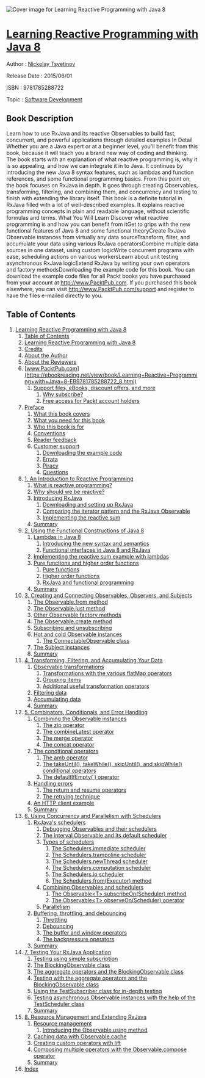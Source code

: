 ![Cover image for Learning Reactive Programming with Java 8](https://imgdetail.ebookreading.net/cover/cover/software_development/EB9781785288722.jpg)

[Learning Reactive Programming with Java 8](https://ebookreading.net/view/book/Learning+Reactive+Programming+with+Java+8-EB9781785288722_1.html "Learning Reactive Programming with Java 8")
====================================================================================================================

Author : [Nickolay Tsvetinov](https://ebookreading.net/search/author/Nickolay+Tsvetinov)

Release Date : 2015/06/01

ISBN : 9781785288722

Topic : [Software Development](https://ebookreading.net/search/category/software-development)

Book Description
-----------------

Learn how to use RxJava and its reactive Observables to build fast, concurrent, and powerful applications through detailed examples 
In Detail
Whether you are a Java expert or at a beginner level, you'll benefit from this book, because it will teach you a brand new way of coding and thinking.
The book starts with an explanation of what reactive programming is, why it is so appealing, and how we can integrate it in to Java. It continues by introducing the new Java 8 syntax features, such as lambdas and function references, and some functional programming basics. From this point on, the book focuses on RxJava in depth. It goes through creating Observables, transforming, filtering, and combining them, and concurrency and testing to finish with extending the library itself.
This book is a definite tutorial in RxJava filled with a lot of well-described examples. It explains reactive programming concepts in plain and readable language, without scientific formulas and terms.
What You Will Learn
Discover what reactive programming is and how you can benefit from itGet to grips with the new functional features of Java 8 and some functional theoryCreate RxJava Observable instances from virtually any data sourceTransform, filter, and accumulate your data using various RxJava operatorsCombine multiple data sources in one dataset, using custom logicWrite concurrent programs with ease, scheduling actions on various workersLearn about unit testing asynchronous RxJava logicExtend RxJava by writing your own operators and factory methodsDownloading the example code for this book. You can download the example code files for all Packt books you have purchased from your account at http://www.PacktPub.com. If you purchased this book elsewhere, you can visit http://www.PacktPub.com/support and register to have the files e-mailed directly to you.
              
Table of Contents
-----------------

1. [Learning Reactive Programming with Java 8](https://ebookreading.net/view/book/Learning+Reactive+Programming+with+Java+8-EB9781785288722_3.html)
    1. [Table of Contents](https://ebookreading.net/view/book/Learning+Reactive+Programming+with+Java+8-EB9781785288722_2.html)
    1. [Learning Reactive Programming with Java 8](https://ebookreading.net/view/book/Learning+Reactive+Programming+with+Java+8-EB9781785288722_4.html)
    1. [Credits](https://ebookreading.net/view/book/Learning+Reactive+Programming+with+Java+8-EB9781785288722_5.html)
    1. [About the Author](https://ebookreading.net/view/book/Learning+Reactive+Programming+with+Java+8-EB9781785288722_6.html)
    1. [About the Reviewers](https://ebookreading.net/view/book/Learning+Reactive+Programming+with+Java+8-EB9781785288722_7.html)
    1. [www.PacktPub.com](https://ebookreading.net/view/book/Learning+Reactive+Programming+with+Java+8-EB9781785288722_8.html)
        1. [Support files, eBooks, discount offers, and more](https://ebookreading.net/view/book/Learning+Reactive+Programming+with+Java+8-EB9781785288722_8.html#ch00lvl1sec01)
            1. [Why subscribe?](https://ebookreading.net/view/book/Learning+Reactive+Programming+with+Java+8-EB9781785288722_8.html#ch00lvl2sec01)
            1. [Free access for Packt account holders](https://ebookreading.net/view/book/Learning+Reactive+Programming+with+Java+8-EB9781785288722_8.html#ch00lvl2sec02)
    1. [Preface](https://ebookreading.net/view/book/Learning+Reactive+Programming+with+Java+8-EB9781785288722_9.html)
        1. [What this book covers](https://ebookreading.net/view/book/Learning+Reactive+Programming+with+Java+8-EB9781785288722_9.html#ch00lvl1sec02)
        1. [What you need for this book](https://ebookreading.net/view/book/Learning+Reactive+Programming+with+Java+8-EB9781785288722_10.html)
        1. [Who this book is for](https://ebookreading.net/view/book/Learning+Reactive+Programming+with+Java+8-EB9781785288722_11.html)
        1. [Conventions](https://ebookreading.net/view/book/Learning+Reactive+Programming+with+Java+8-EB9781785288722_12.html)
        1. [Reader feedback](https://ebookreading.net/view/book/Learning+Reactive+Programming+with+Java+8-EB9781785288722_13.html)
        1. [Customer support](https://ebookreading.net/view/book/Learning+Reactive+Programming+with+Java+8-EB9781785288722_14.html)
            1. [Downloading the example code](https://ebookreading.net/view/book/Learning+Reactive+Programming+with+Java+8-EB9781785288722_14.html#ch00lvl2sec03)
            1. [Errata](https://ebookreading.net/view/book/Learning+Reactive+Programming+with+Java+8-EB9781785288722_14.html#ch00lvl2sec04)
            1. [Piracy](https://ebookreading.net/view/book/Learning+Reactive+Programming+with+Java+8-EB9781785288722_14.html#ch00lvl2sec05)
            1. [Questions](https://ebookreading.net/view/book/Learning+Reactive+Programming+with+Java+8-EB9781785288722_14.html#ch00lvl2sec06)
    1. [1. An Introduction to Reactive Programming](https://ebookreading.net/view/book/Learning+Reactive+Programming+with+Java+8-EB9781785288722_15.html)
        1. [What is reactive programming?](https://ebookreading.net/view/book/Learning+Reactive+Programming+with+Java+8-EB9781785288722_15.html#ch01lvl1sec08)
        1. [Why should we be reactive?](https://ebookreading.net/view/book/Learning+Reactive+Programming+with+Java+8-EB9781785288722_16.html)
        1. [Introducing RxJava](https://ebookreading.net/view/book/Learning+Reactive+Programming+with+Java+8-EB9781785288722_17.html)
            1. [Downloading and setting up RxJava](https://ebookreading.net/view/book/Learning+Reactive+Programming+with+Java+8-EB9781785288722_17.html#ch01lvl2sec07)
            1. [Comparing the iterator pattern and the RxJava Observable](https://ebookreading.net/view/book/Learning+Reactive+Programming+with+Java+8-EB9781785288722_17.html#ch01lvl2sec08)
            1. [Implementing the reactive sum](https://ebookreading.net/view/book/Learning+Reactive+Programming+with+Java+8-EB9781785288722_17.html#ch01lvl2sec09)
        1. [Summary](https://ebookreading.net/view/book/Learning+Reactive+Programming+with+Java+8-EB9781785288722_18.html)
    1. [2. Using the Functional Constructions of Java 8](https://ebookreading.net/view/book/Learning+Reactive+Programming+with+Java+8-EB9781785288722_19.html)
        1. [Lambdas in Java 8](https://ebookreading.net/view/book/Learning+Reactive+Programming+with+Java+8-EB9781785288722_19.html#ch02lvl1sec12)
            1. [Introducing the new syntax and semantics](https://ebookreading.net/view/book/Learning+Reactive+Programming+with+Java+8-EB9781785288722_19.html#ch02lvl2sec10)
            1. [Functional interfaces in Java 8 and RxJava](https://ebookreading.net/view/book/Learning+Reactive+Programming+with+Java+8-EB9781785288722_19.html#ch02lvl2sec11)
        1. [Implementing the reactive sum example with lambdas](https://ebookreading.net/view/book/Learning+Reactive+Programming+with+Java+8-EB9781785288722_20.html)
        1. [Pure functions and higher order functions](https://ebookreading.net/view/book/Learning+Reactive+Programming+with+Java+8-EB9781785288722_21.html)
            1. [Pure functions](https://ebookreading.net/view/book/Learning+Reactive+Programming+with+Java+8-EB9781785288722_21.html#ch02lvl2sec12)
            1. [Higher order functions](https://ebookreading.net/view/book/Learning+Reactive+Programming+with+Java+8-EB9781785288722_21.html#ch02lvl2sec13)
            1. [RxJava and functional programming](https://ebookreading.net/view/book/Learning+Reactive+Programming+with+Java+8-EB9781785288722_21.html#ch02lvl2sec14)
        1. [Summary](https://ebookreading.net/view/book/Learning+Reactive+Programming+with+Java+8-EB9781785288722_22.html)
    1. [3. Creating and Connecting Observables, Observers, and Subjects](https://ebookreading.net/view/book/Learning+Reactive+Programming+with+Java+8-EB9781785288722_23.html)
        1. [The Observable.from method](https://ebookreading.net/view/book/Learning+Reactive+Programming+with+Java+8-EB9781785288722_23.html#ch03lvl1sec16)
        1. [The Observable.just method](https://ebookreading.net/view/book/Learning+Reactive+Programming+with+Java+8-EB9781785288722_24.html)
        1. [Other Observable factory methods](https://ebookreading.net/view/book/Learning+Reactive+Programming+with+Java+8-EB9781785288722_25.html)
        1. [The Observable.create method](https://ebookreading.net/view/book/Learning+Reactive+Programming+with+Java+8-EB9781785288722_26.html)
        1. [Subscribing and unsubscribing](https://ebookreading.net/view/book/Learning+Reactive+Programming+with+Java+8-EB9781785288722_27.html)
        1. [Hot and cold Observable instances](https://ebookreading.net/view/book/Learning+Reactive+Programming+with+Java+8-EB9781785288722_28.html)
            1. [The ConnectableObservable class](https://ebookreading.net/view/book/Learning+Reactive+Programming+with+Java+8-EB9781785288722_28.html#ch03lvl2sec15)
        1. [The Subject instances](https://ebookreading.net/view/book/Learning+Reactive+Programming+with+Java+8-EB9781785288722_29.html)
        1. [Summary](https://ebookreading.net/view/book/Learning+Reactive+Programming+with+Java+8-EB9781785288722_30.html)
    1. [4. Transforming, Filtering, and Accumulating Your Data](https://ebookreading.net/view/book/Learning+Reactive+Programming+with+Java+8-EB9781785288722_31.html)
        1. [Observable transformations](https://ebookreading.net/view/book/Learning+Reactive+Programming+with+Java+8-EB9781785288722_31.html#ch04lvl1sec24)
            1. [Transformations with the various flatMap operators](https://ebookreading.net/view/book/Learning+Reactive+Programming+with+Java+8-EB9781785288722_31.html#ch04lvl2sec16)
            1. [Grouping items](https://ebookreading.net/view/book/Learning+Reactive+Programming+with+Java+8-EB9781785288722_31.html#ch04lvl2sec17)
            1. [Additional useful transformation operators](https://ebookreading.net/view/book/Learning+Reactive+Programming+with+Java+8-EB9781785288722_31.html#ch04lvl2sec18)
        1. [Filtering data](https://ebookreading.net/view/book/Learning+Reactive+Programming+with+Java+8-EB9781785288722_32.html)
        1. [Accumulating data](https://ebookreading.net/view/book/Learning+Reactive+Programming+with+Java+8-EB9781785288722_33.html)
        1. [Summary](https://ebookreading.net/view/book/Learning+Reactive+Programming+with+Java+8-EB9781785288722_34.html)
    1. [5. Combinators, Conditionals, and Error Handling](https://ebookreading.net/view/book/Learning+Reactive+Programming+with+Java+8-EB9781785288722_35.html)
        1. [Combining the Observable instances](https://ebookreading.net/view/book/Learning+Reactive+Programming+with+Java+8-EB9781785288722_35.html#ch05lvl1sec28)
            1. [The zip operator](https://ebookreading.net/view/book/Learning+Reactive+Programming+with+Java+8-EB9781785288722_35.html#ch05lvl2sec19)
            1. [The combineLatest operator](https://ebookreading.net/view/book/Learning+Reactive+Programming+with+Java+8-EB9781785288722_35.html#ch05lvl2sec20)
            1. [The merge operator](https://ebookreading.net/view/book/Learning+Reactive+Programming+with+Java+8-EB9781785288722_35.html#ch05lvl2sec21)
            1. [The concat operator](https://ebookreading.net/view/book/Learning+Reactive+Programming+with+Java+8-EB9781785288722_35.html#ch05lvl2sec22)
        1. [The conditional operators](https://ebookreading.net/view/book/Learning+Reactive+Programming+with+Java+8-EB9781785288722_36.html)
            1. [The amb operator](https://ebookreading.net/view/book/Learning+Reactive+Programming+with+Java+8-EB9781785288722_36.html#ch05lvl2sec23)
            1. [The takeUntil(), takeWhile(), skipUntil(), and skipWhile() conditional operators](https://ebookreading.net/view/book/Learning+Reactive+Programming+with+Java+8-EB9781785288722_36.html#ch05lvl2sec24)
            1. [The defaultIfEmpty( ) operator](https://ebookreading.net/view/book/Learning+Reactive+Programming+with+Java+8-EB9781785288722_36.html#ch05lvl2sec25)
        1. [Handling errors](https://ebookreading.net/view/book/Learning+Reactive+Programming+with+Java+8-EB9781785288722_37.html)
            1. [The return and resume operators](https://ebookreading.net/view/book/Learning+Reactive+Programming+with+Java+8-EB9781785288722_37.html#ch05lvl2sec26)
            1. [The retrying technique](https://ebookreading.net/view/book/Learning+Reactive+Programming+with+Java+8-EB9781785288722_37.html#ch05lvl2sec27)
        1. [An HTTP client example](https://ebookreading.net/view/book/Learning+Reactive+Programming+with+Java+8-EB9781785288722_38.html)
        1. [Summary](https://ebookreading.net/view/book/Learning+Reactive+Programming+with+Java+8-EB9781785288722_39.html)
    1. [6. Using Concurrency and Parallelism with Schedulers](https://ebookreading.net/view/book/Learning+Reactive+Programming+with+Java+8-EB9781785288722_40.html)
        1. [RxJava&#39;s schedulers](https://ebookreading.net/view/book/Learning+Reactive+Programming+with+Java+8-EB9781785288722_40.html#ch06lvl1sec33)
            1. [Debugging Observables and their schedulers](https://ebookreading.net/view/book/Learning+Reactive+Programming+with+Java+8-EB9781785288722_40.html#ch06lvl2sec28)
            1. [The interval Observable and its default scheduler](https://ebookreading.net/view/book/Learning+Reactive+Programming+with+Java+8-EB9781785288722_40.html#ch06lvl2sec29)
            1. [Types of schedulers](https://ebookreading.net/view/book/Learning+Reactive+Programming+with+Java+8-EB9781785288722_40.html#ch06lvl2sec30)
                1. [The Schedulers.immediate scheduler](https://ebookreading.net/view/book/Learning+Reactive+Programming+with+Java+8-EB9781785288722_40.html#ch06lvl3sec01)
                1. [The Schedulers.trampoline scheduler](https://ebookreading.net/view/book/Learning+Reactive+Programming+with+Java+8-EB9781785288722_40.html#ch06lvl3sec02)
                1. [The Schedulers.newThread scheduler](https://ebookreading.net/view/book/Learning+Reactive+Programming+with+Java+8-EB9781785288722_40.html#ch06lvl3sec03)
                1. [The Schedulers.computation scheduler](https://ebookreading.net/view/book/Learning+Reactive+Programming+with+Java+8-EB9781785288722_40.html#ch06lvl3sec04)
                1. [The Schedulers.io scheduler](https://ebookreading.net/view/book/Learning+Reactive+Programming+with+Java+8-EB9781785288722_40.html#ch06lvl3sec05)
                1. [The Schedulers.from(Executor) method](https://ebookreading.net/view/book/Learning+Reactive+Programming+with+Java+8-EB9781785288722_40.html#ch06lvl3sec06)
            1. [Combining Observables and schedulers](https://ebookreading.net/view/book/Learning+Reactive+Programming+with+Java+8-EB9781785288722_40.html#ch06lvl2sec31)
                1. [The Observable&lt;T&gt; subscribeOn(Scheduler) method](https://ebookreading.net/view/book/Learning+Reactive+Programming+with+Java+8-EB9781785288722_40.html#ch06lvl3sec07)
                1. [The Observable&lt;T&gt; observeOn(Scheduler) operator](https://ebookreading.net/view/book/Learning+Reactive+Programming+with+Java+8-EB9781785288722_40.html#ch06lvl3sec08)
            1. [Parallelism](https://ebookreading.net/view/book/Learning+Reactive+Programming+with+Java+8-EB9781785288722_40.html#ch06lvl2sec32)
        1. [Buffering, throttling, and debouncing](https://ebookreading.net/view/book/Learning+Reactive+Programming+with+Java+8-EB9781785288722_41.html)
            1. [Throttling](https://ebookreading.net/view/book/Learning+Reactive+Programming+with+Java+8-EB9781785288722_41.html#ch06lvl2sec33)
            1. [Debouncing](https://ebookreading.net/view/book/Learning+Reactive+Programming+with+Java+8-EB9781785288722_41.html#ch06lvl2sec34)
            1. [The buffer and window operators](https://ebookreading.net/view/book/Learning+Reactive+Programming+with+Java+8-EB9781785288722_41.html#ch06lvl2sec35)
            1. [The backpressure operators](https://ebookreading.net/view/book/Learning+Reactive+Programming+with+Java+8-EB9781785288722_41.html#ch06lvl2sec36)
        1. [Summary](https://ebookreading.net/view/book/Learning+Reactive+Programming+with+Java+8-EB9781785288722_42.html)
    1. [7. Testing Your RxJava Application](https://ebookreading.net/view/book/Learning+Reactive+Programming+with+Java+8-EB9781785288722_43.html)
        1. [Testing using simple subscription](https://ebookreading.net/view/book/Learning+Reactive+Programming+with+Java+8-EB9781785288722_43.html#ch07lvl1sec36)
        1. [The BlockingObservable class](https://ebookreading.net/view/book/Learning+Reactive+Programming+with+Java+8-EB9781785288722_44.html)
        1. [The aggregate operators and the BlockingObservable class](https://ebookreading.net/view/book/Learning+Reactive+Programming+with+Java+8-EB9781785288722_45.html)
        1. [Testing with the aggregate operators and the BlockingObservable class](https://ebookreading.net/view/book/Learning+Reactive+Programming+with+Java+8-EB9781785288722_46.html)
        1. [Using the TestSubscriber class for in-depth testing](https://ebookreading.net/view/book/Learning+Reactive+Programming+with+Java+8-EB9781785288722_47.html)
        1. [Testing asynchronous Observable instances with the help of the TestScheduler class](https://ebookreading.net/view/book/Learning+Reactive+Programming+with+Java+8-EB9781785288722_48.html)
        1. [Summary](https://ebookreading.net/view/book/Learning+Reactive+Programming+with+Java+8-EB9781785288722_49.html)
    1. [8. Resource Management and Extending RxJava](https://ebookreading.net/view/book/Learning+Reactive+Programming+with+Java+8-EB9781785288722_50.html)
        1. [Resource management](https://ebookreading.net/view/book/Learning+Reactive+Programming+with+Java+8-EB9781785288722_50.html#ch08lvl1sec43)
            1. [Introducing the Observable.using method](https://ebookreading.net/view/book/Learning+Reactive+Programming+with+Java+8-EB9781785288722_50.html#ch08lvl2sec37)
        1. [Caching data with Observable.cache](https://ebookreading.net/view/book/Learning+Reactive+Programming+with+Java+8-EB9781785288722_51.html)
        1. [Creating custom operators with lift](https://ebookreading.net/view/book/Learning+Reactive+Programming+with+Java+8-EB9781785288722_52.html)
        1. [Composing multiple operators with the Observable.compose operator](https://ebookreading.net/view/book/Learning+Reactive+Programming+with+Java+8-EB9781785288722_53.html)
        1. [Summary](https://ebookreading.net/view/book/Learning+Reactive+Programming+with+Java+8-EB9781785288722_54.html)
    1. [Index](https://ebookreading.net/view/book/Learning+Reactive+Programming+with+Java+8-EB9781785288722_55.html)
